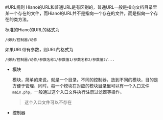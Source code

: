 #URL规则
Hiano的URL和普通URL是有区别的，普通URL一般是指向文档目录里某一个存在的文件，而Hiano的URL并不是指向一个存在的文件，而是指向一个存在的类方法。

标准的Hiano的URL的格式为

    /模块/控制器/动作

如果URL带有参数，则URL的格式为

    /模块/控制器/动作/参数名称1/参数值1/参数名称2/参数值2/...

* 模块

    模块，简单的来说，就是一个目录，不同的控制器，放到不同的模块，目的是方便于管理，同时，每一个模块在对应的模块目录里可以有一个入口文件`main.php`，一般通过这个入口文件执行注册过滤器等操作。
    >这个入口文件可以不存在

* 控制器
    